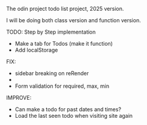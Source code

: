 The odin project todo list project, 2025 version.

I will be doing both class version and function version.

TODO:
Step by Step implementation

- Make a tab for Todos (make it function)
- Add localStorage

FIX:

- sidebar breaking on reRender
-
- Form validation for required, max, min

IMPROVE:

- Can make a todo for past dates and times?
- Load the last seen todo when visiting site again
